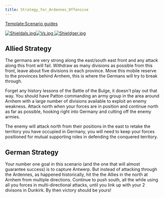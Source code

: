 ```yaml
---
title: Strategy_for_Ardennes_Offensive
---
```


[Template:Scenario guides](/wiki/index.php?title=Template:Scenario_guides&action=edit&redlink=1 "Template:Scenario guides (page does not exist)")

[![Shieldals.jpg](/images/5/57/Shieldals.jpg)](/wiki/File:Shieldals.jpg)[![Vs.jpg](/images/9/93/Vs.jpg) ](/wiki/File:Vs.jpg)[![Shieldger.jpg](/images/7/71/Shieldger.jpg)](/wiki/File:Shieldger.jpg)

## Allied Strategy

The germans are very strong along the east/south east front and any attack along this front will fail. Withdraw as many divisions as possible from this front, leave about five divisions in each province. Move this mobile reserve to the provinces behind Arnhem, this is where the Germans will try to break through.

Forget any history lessons of the Battle of the Bulge, it doesn't play out that way. You should have Patton commanding an army group in the area around Arnhem with a large number of divisions available to exploit an enemy weakness. Attack north when your forces are in position and continue north as far as possible, hooking right into Germany and cutting off the enemy armies.

The enemy will attack north from their positions in the east to retake the territory you have occupied in Germany, you will need to keep your forces positioned for mutual supporting roles in defending the conquered territory.

## German Strategy

Your number one goal in this scenario (and the one that will almost guarantee success) is to capture Antwerp. But instead of attacking through the Ardennes, as happened historically, hit the the Allies in the north at Arnhem from multiple directions. Continue to push south, all the while using all you forces in multi-directional attacks, until you link up with your 2 divisons in Dunkirk. By then victory should be yours!
